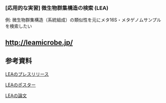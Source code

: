 ### [応用的な実習] 微生物群集構造の検索 (LEA) ###

例: 微生物群集構造（系統組成）の類似性を元にメタ16S・メタゲノムサンプルを検索したい 
## http://leamicrobe.jp/


## 参考資料
[LEAのプレスリリース](https://www.nig.ac.jp/nig/ja/2018/06/research-highlights_ja/20180619.html)

[LEAのポスター](https://events.biosciencedbc.jp/images/togo2018/poster60_2018.pdf)

[LEAの論文](https://journals.plos.org/ploscompbiol/article?id=10.1371/journal.pcbi.1006143)

